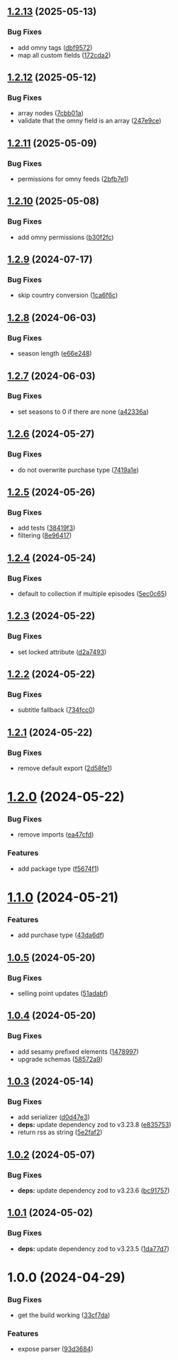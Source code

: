 ## [1.2.13](https://github.com/sesamyab/podcast-parser/compare/v1.2.12...v1.2.13) (2025-05-13)


### Bug Fixes

* add omny tags ([dbf9572](https://github.com/sesamyab/podcast-parser/commit/dbf957283720cdd24b9af27521f380c7d8b7a082))
* map all custom fields ([172cda2](https://github.com/sesamyab/podcast-parser/commit/172cda2bcee78d992643f702677a1f0e8ada3b77))

## [1.2.12](https://github.com/sesamyab/podcast-parser/compare/v1.2.11...v1.2.12) (2025-05-12)


### Bug Fixes

* array nodes ([7cbb01a](https://github.com/sesamyab/podcast-parser/commit/7cbb01a808e098d58a5374f669572e1aa603f942))
* validate that the omny field is an array ([247e9ce](https://github.com/sesamyab/podcast-parser/commit/247e9ce639a369c48bb6febf681b62447fd90db0))

## [1.2.11](https://github.com/sesamyab/podcast-parser/compare/v1.2.10...v1.2.11) (2025-05-09)


### Bug Fixes

* permissions for omny feeds ([2bfb7e1](https://github.com/sesamyab/podcast-parser/commit/2bfb7e131728198cbf038c685c5914d8c79767ac))

## [1.2.10](https://github.com/sesamyab/podcast-parser/compare/v1.2.9...v1.2.10) (2025-05-08)


### Bug Fixes

* add omny permissions ([b30f2fc](https://github.com/sesamyab/podcast-parser/commit/b30f2fc2ee936316682005d84341ceb595baad44))

## [1.2.9](https://github.com/sesamyab/podcast-parser/compare/v1.2.8...v1.2.9) (2024-07-17)


### Bug Fixes

* skip country conversion ([1ca6f6c](https://github.com/sesamyab/podcast-parser/commit/1ca6f6c4dacf2c239b8163469f78f844fe374b35))

## [1.2.8](https://github.com/sesamyab/podcast-parser/compare/v1.2.7...v1.2.8) (2024-06-03)


### Bug Fixes

* season length ([e66e248](https://github.com/sesamyab/podcast-parser/commit/e66e24819a3e2c0cfd3463ddeca512008d4f968f))

## [1.2.7](https://github.com/sesamyab/podcast-parser/compare/v1.2.6...v1.2.7) (2024-06-03)


### Bug Fixes

* set seasons to 0 if there are none ([a42336a](https://github.com/sesamyab/podcast-parser/commit/a42336a603dcf044d540fd92b784d410558cb59f))

## [1.2.6](https://github.com/sesamyab/podcast-parser/compare/v1.2.5...v1.2.6) (2024-05-27)


### Bug Fixes

* do not overwrite purchase type ([7419a1e](https://github.com/sesamyab/podcast-parser/commit/7419a1e46076405f83111d41dea92cc773e9cc9c))

## [1.2.5](https://github.com/sesamyab/podcast-parser/compare/v1.2.4...v1.2.5) (2024-05-26)


### Bug Fixes

* add tests ([38419f3](https://github.com/sesamyab/podcast-parser/commit/38419f3aa5b6e4641f5b0c7841b34cf7fdd6f792))
* filtering ([8e96417](https://github.com/sesamyab/podcast-parser/commit/8e964179a5088e766c590ca65681f241328ae6ff))

## [1.2.4](https://github.com/sesamyab/podcast-parser/compare/v1.2.3...v1.2.4) (2024-05-24)


### Bug Fixes

* default to collection if multiple episodes ([5ec0c65](https://github.com/sesamyab/podcast-parser/commit/5ec0c65939cabfdfb2a9d397dde9806ad42cb5c8))

## [1.2.3](https://github.com/sesamyab/podcast-parser/compare/v1.2.2...v1.2.3) (2024-05-22)


### Bug Fixes

* set locked attribute ([d2a7493](https://github.com/sesamyab/podcast-parser/commit/d2a7493ba3a97aa2e9a250d8c49a1ff9a0c4dd10))

## [1.2.2](https://github.com/sesamyab/podcast-parser/compare/v1.2.1...v1.2.2) (2024-05-22)


### Bug Fixes

* subtitle fallback ([734fcc0](https://github.com/sesamyab/podcast-parser/commit/734fcc0a26de97f4bea74fb6ff27a6b4fc24819c))

## [1.2.1](https://github.com/sesamyab/podcast-parser/compare/v1.2.0...v1.2.1) (2024-05-22)


### Bug Fixes

* remove default export ([2d58fe1](https://github.com/sesamyab/podcast-parser/commit/2d58fe11367b5347e0f4a0627f7117bdf020abad))

# [1.2.0](https://github.com/sesamyab/podcast-parser/compare/v1.1.0...v1.2.0) (2024-05-22)


### Bug Fixes

* remove imports ([ea47cfd](https://github.com/sesamyab/podcast-parser/commit/ea47cfda6a77ee6d05ecdbe51f0c0e313cd45828))


### Features

* add package type ([f5674f1](https://github.com/sesamyab/podcast-parser/commit/f5674f12720eb4fc684a7b633f5d03bb360257f8))

# [1.1.0](https://github.com/sesamyab/podcast-parser/compare/v1.0.5...v1.1.0) (2024-05-21)


### Features

* add purchase type ([43da6df](https://github.com/sesamyab/podcast-parser/commit/43da6dfcffef78e7243f4eb50fd675f11abbf27e))

## [1.0.5](https://github.com/sesamyab/podcast-parser/compare/v1.0.4...v1.0.5) (2024-05-20)


### Bug Fixes

* selling point updates ([51adabf](https://github.com/sesamyab/podcast-parser/commit/51adabf28fb5b791e3d144194a78e32445c37bdf))

## [1.0.4](https://github.com/sesamyab/podcast-parser/compare/v1.0.3...v1.0.4) (2024-05-20)


### Bug Fixes

* add sesamy prefixed elements ([1478997](https://github.com/sesamyab/podcast-parser/commit/1478997402a6d8923f74d916c0956be2aa005453))
* upgrade schemas ([58572a9](https://github.com/sesamyab/podcast-parser/commit/58572a91b51af17998cb986a0ca88f5c91ef92d6))

## [1.0.3](https://github.com/sesamyab/podcast-parser/compare/v1.0.2...v1.0.3) (2024-05-14)


### Bug Fixes

* add serializer ([d0d47e3](https://github.com/sesamyab/podcast-parser/commit/d0d47e3547a7c0a969eb910570c43678a1dfcdf4))
* **deps:** update dependency zod to v3.23.8 ([e835753](https://github.com/sesamyab/podcast-parser/commit/e835753e5a91d816118ccb966b60077fc8570728))
* return rss as string ([5e2faf2](https://github.com/sesamyab/podcast-parser/commit/5e2faf22cfa39315283060805b16b9e2a60e1b82))

## [1.0.2](https://github.com/sesamyab/podcast-parser/compare/v1.0.1...v1.0.2) (2024-05-07)


### Bug Fixes

* **deps:** update dependency zod to v3.23.6 ([bc91757](https://github.com/sesamyab/podcast-parser/commit/bc91757991ff3f3322483ea3befff80d23a09b1e))

## [1.0.1](https://github.com/sesamyab/podcast-parser/compare/v1.0.0...v1.0.1) (2024-05-02)


### Bug Fixes

* **deps:** update dependency zod to v3.23.5 ([1da77d7](https://github.com/sesamyab/podcast-parser/commit/1da77d72bbdbe0b98ed658ac4f042b43aac158b6))

# 1.0.0 (2024-04-29)


### Bug Fixes

* get the build working ([33cf7da](https://github.com/sesamyab/podcast-parser/commit/33cf7daa6d639d3fde86b520ba86077f001380a1))


### Features

* expose parser ([93d3684](https://github.com/sesamyab/podcast-parser/commit/93d3684919fec78c6097a2421003d94ff1e41ac8))
